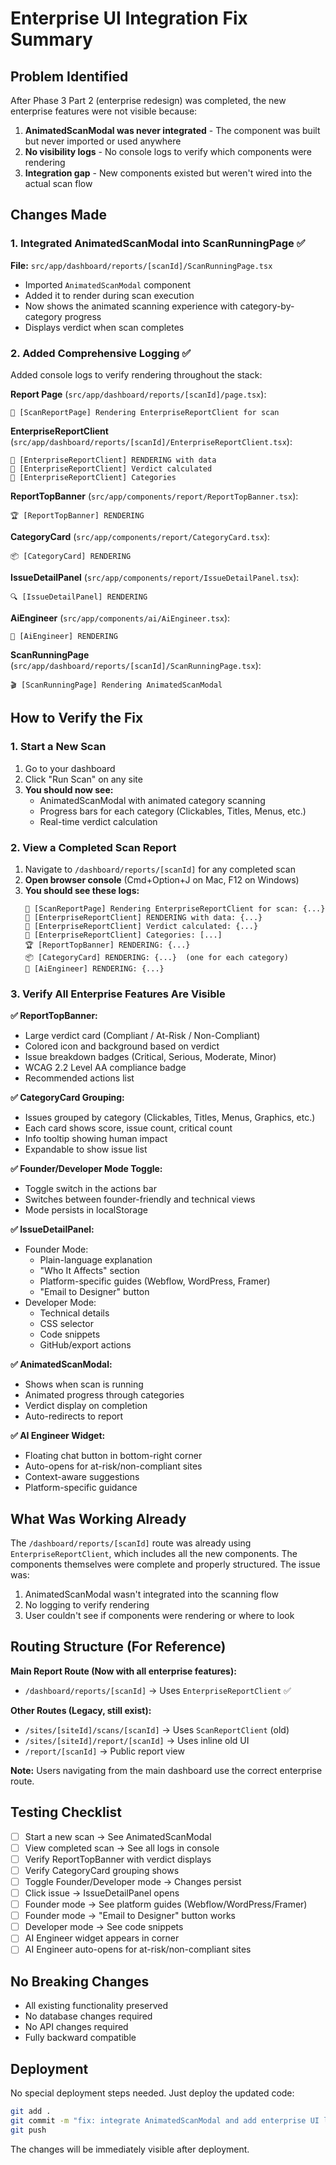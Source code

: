 # Enterprise UI Integration Fix Summary

## Problem Identified

After Phase 3 Part 2 (enterprise redesign) was completed, the new enterprise features were not visible because:

1. **AnimatedScanModal was never integrated** - The component was built but never imported or used anywhere
2. **No visibility logs** - No console logs to verify which components were rendering
3. **Integration gap** - New components existed but weren't wired into the actual scan flow

## Changes Made

### 1. Integrated AnimatedScanModal into ScanRunningPage ✅
**File:** `src/app/dashboard/reports/[scanId]/ScanRunningPage.tsx`

- Imported `AnimatedScanModal` component
- Added it to render during scan execution
- Now shows the animated scanning experience with category-by-category progress
- Displays verdict when scan completes

### 2. Added Comprehensive Logging ✅

Added console logs to verify rendering throughout the stack:

**Report Page** (`src/app/dashboard/reports/[scanId]/page.tsx`):
```
🎯 [ScanReportPage] Rendering EnterpriseReportClient for scan
```

**EnterpriseReportClient** (`src/app/dashboard/reports/[scanId]/EnterpriseReportClient.tsx`):
```
🎨 [EnterpriseReportClient] RENDERING with data
🎨 [EnterpriseReportClient] Verdict calculated
🎨 [EnterpriseReportClient] Categories
```

**ReportTopBanner** (`src/app/components/report/ReportTopBanner.tsx`):
```
🏆 [ReportTopBanner] RENDERING
```

**CategoryCard** (`src/app/components/report/CategoryCard.tsx`):
```
📦 [CategoryCard] RENDERING
```

**IssueDetailPanel** (`src/app/components/report/IssueDetailPanel.tsx`):
```
🔍 [IssueDetailPanel] RENDERING
```

**AiEngineer** (`src/app/components/ai/AiEngineer.tsx`):
```
🤖 [AiEngineer] RENDERING
```

**ScanRunningPage** (`src/app/dashboard/reports/[scanId]/ScanRunningPage.tsx`):
```
🎬 [ScanRunningPage] Rendering AnimatedScanModal
```

## How to Verify the Fix

### 1. Start a New Scan
1. Go to your dashboard
2. Click "Run Scan" on any site
3. **You should now see:**
   - AnimatedScanModal with animated category scanning
   - Progress bars for each category (Clickables, Titles, Menus, etc.)
   - Real-time verdict calculation

### 2. View a Completed Scan Report
1. Navigate to `/dashboard/reports/[scanId]` for any completed scan
2. **Open browser console** (Cmd+Option+J on Mac, F12 on Windows)
3. **You should see these logs:**
   ```
   🎯 [ScanReportPage] Rendering EnterpriseReportClient for scan: {...}
   🎨 [EnterpriseReportClient] RENDERING with data: {...}
   🎨 [EnterpriseReportClient] Verdict calculated: {...}
   🎨 [EnterpriseReportClient] Categories: [...]
   🏆 [ReportTopBanner] RENDERING: {...}
   📦 [CategoryCard] RENDERING: {...}  (one for each category)
   🤖 [AiEngineer] RENDERING: {...}
   ```

### 3. Verify All Enterprise Features Are Visible

**✅ ReportTopBanner:**
- Large verdict card (Compliant / At-Risk / Non-Compliant)
- Colored icon and background based on verdict
- Issue breakdown badges (Critical, Serious, Moderate, Minor)
- WCAG 2.2 Level AA compliance badge
- Recommended actions list

**✅ CategoryCard Grouping:**
- Issues grouped by category (Clickables, Titles, Menus, Graphics, etc.)
- Each card shows score, issue count, critical count
- Info tooltip showing human impact
- Expandable to show issue list

**✅ Founder/Developer Mode Toggle:**
- Toggle switch in the actions bar
- Switches between founder-friendly and technical views
- Mode persists in localStorage

**✅ IssueDetailPanel:**
- Founder Mode:
  - Plain-language explanation
  - "Who It Affects" section
  - Platform-specific guides (Webflow, WordPress, Framer)
  - "Email to Designer" button
- Developer Mode:
  - Technical details
  - CSS selector
  - Code snippets
  - GitHub/export actions

**✅ AnimatedScanModal:**
- Shows when scan is running
- Animated progress through categories
- Verdict display on completion
- Auto-redirects to report

**✅ AI Engineer Widget:**
- Floating chat button in bottom-right corner
- Auto-opens for at-risk/non-compliant sites
- Context-aware suggestions
- Platform-specific guidance

## What Was Working Already

The `/dashboard/reports/[scanId]` route was already using `EnterpriseReportClient`, which includes all the new components. The components themselves were complete and properly structured. The issue was:

1. AnimatedScanModal wasn't integrated into the scanning flow
2. No logging to verify rendering
3. User couldn't see if components were rendering or where to look

## Routing Structure (For Reference)

**Main Report Route (Now with all enterprise features):**
- `/dashboard/reports/[scanId]` → Uses `EnterpriseReportClient` ✅

**Other Routes (Legacy, still exist):**
- `/sites/[siteId]/scans/[scanId]` → Uses `ScanReportClient` (old)
- `/sites/[siteId]/report/[scanId]` → Uses inline old UI
- `/report/[scanId]` → Public report view

**Note:** Users navigating from the main dashboard use the correct enterprise route.

## Testing Checklist

- [ ] Start a new scan → See AnimatedScanModal
- [ ] View completed scan → See all logs in console
- [ ] Verify ReportTopBanner with verdict displays
- [ ] Verify CategoryCard grouping shows
- [ ] Toggle Founder/Developer mode → Changes persist
- [ ] Click issue → IssueDetailPanel opens
- [ ] Founder mode → See platform guides (Webflow/WordPress/Framer)
- [ ] Founder mode → "Email to Designer" button works
- [ ] Developer mode → See code snippets
- [ ] AI Engineer widget appears in corner
- [ ] AI Engineer auto-opens for at-risk/non-compliant sites

## No Breaking Changes

- All existing functionality preserved
- No database changes required
- No API changes required
- Fully backward compatible

## Deployment

No special deployment steps needed. Just deploy the updated code:
```bash
git add .
git commit -m "fix: integrate AnimatedScanModal and add enterprise UI logging"
git push
```

The changes will be immediately visible after deployment.

